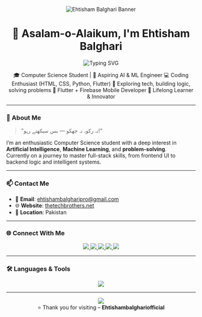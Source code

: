 <!-- GitHub Profile Banner -->
<p align="center">
  <img src="https://capsule-render.vercel.app/api?type=waving&color=0E6EB8&height=200&section=header&text=Ehtisham%20Balghari&fontSize=40&fontColor=ffffff" alt="Ehtisham Balghari Banner"/>
</p>

<h1 align="center">👋 Asalam-o-Alaikum, I'm Ehtisham Balghari</h1>

<p align="center">
  <img src="https://readme-typing-svg.herokuapp.com?font=Fira+Code&weight=700&size=22&duration=4000&pause=1000&center=true&width=500&lines=Computer+Science+Student;Aspiring+AI+%26+ML+Engineer;Coding+%26+Tech+Enthusiast;Passionate+Learner" alt="Typing SVG" />
</p>


<p align="center">
🎓 Computer Science Student | 🤖 Aspiring AI & ML Engineer  
💻 Coding Enthusiast (HTML, CSS, Python, Flutter)  
🚀 Exploring tech, building logic, solving problems  
📱 Flutter + Firebase Mobile Developer  
🧠 Lifelong Learner & Innovator  
</p>

---

### 🌟 About Me

> "نہ رکو، نہ جھکو — بس سیکھتے رہو!"

I’m an enthusiastic Computer Science student with a deep interest in **Artificial Intelligence**, **Machine Learning**, and **problem-solving**.  
Currently on a journey to master full-stack skills, from frontend UI to backend logic and intelligent systems.

---

### 📫 Contact Me

- 📧 **Email**: [ehtishambalgharipro@gmail.com](mailto:ehtishambalgharipro@gmail.com)  
- 🌐 **Website**: [thetechbrothers.net](https://thetechbrothers.net)  
- 📍 **Location**: Pakistan  

---

### 🌐 Connect With Me

<p align="center">
  <a href="https://github.com/ehtishambalghari">
    <img src="https://img.shields.io/badge/GitHub-171515?style=for-the-badge&logo=github&logoColor=white" />
  </a>
  <a href="https://www.youtube.com/channel/UCzvRaprYPhvAplMK36Gu0kw">
    <img src="https://img.shields.io/badge/YouTube-FF0000?style=for-the-badge&logo=youtube&logoColor=white" />
  </a>
  <a href="https://www.instagram.com/axif_taj">
    <img src="https://img.shields.io/badge/Instagram-E4405F?style=for-the-badge&logo=instagram&logoColor=white" />
  </a>
  <a href="https://fb.com/aaxiftaj">
    <img src="https://img.shields.io/badge/Facebook-1877F2?style=for-the-badge&logo=facebook&logoColor=white" />
  </a>
  <a href="https://twitter.com/axiftaj">
    <img src="https://img.shields.io/badge/Twitter-1DA1F2?style=for-the-badge&logo=twitter&logoColor=white" />
  </a>
</p>

---

### 🛠️ Languages & Tools

<p align="center">
  <img src="https://skillicons.dev/icons?i=html,css,python,flutter,dart,firebase,git,github,postman,figma,xd,vscode&perline=7" />
</p>

---


<p align="center">
  <img src="https://capsule-render.vercel.app/api?type=waving&color=0E6EB8&height=120&section=footer"/>
  <br>
  ⭐️ Thank you for visiting – <strong>Ehtishambalghariofficial</strong>
</p>
